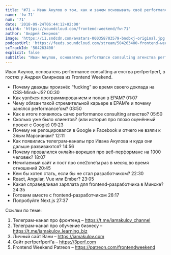 ```yaml
---
title: "#71 – Иван Акулов о том, как и зачем основывать своё performance consulting агентство в 20 лет"
name: 'fw-71'
num: '71'
date: '2018-09-24T06:44:12+02:00'
scLink: 'https://soundcloud.com/frontend-weekend/fw-71'
author: 'Андрей Смирнов'
image: 'https://i1.sndcdn.com/avatars-000358703579-bnobxj-original.jpg'
podcastUrl: 'https://feeds.soundcloud.com/stream/504263400-frontend-weekend-fw-71.m4a'
scTrackId: '504263400'
explicit: false
subtitle: "Иван Акулов, основатель performance consulting агенства perfperfperf, в гостях у Андрея Смирнова из Frontend Weekend. "
---
```

Иван Акулов, основатель performance consulting агенства perfperfperf, в гостях у Андрея Смирнова из Frontend Weekend. 

- Почему дважды произнёс “fucking” во время своего доклада на CSS-Minsk-JS? <timecode sec="30">00:30</timecode>
- Как увлёкся программированием и попал в EPAM? <timecode sec="67">01:07</timecode>
- Чему обязан такой стремительной карьере в EPAM’е и почему занялся performance’ом? <timecode sec="230">03:50</timecode>
- Как в итоге появилось само performance consulting агенство? <timecode sec="350">05:50</timecode>
- Сколько уже было клиентов? (или история про плохо оценённый проект с Google) <timecode sec="563">09:23</timecode>
- Почему не релоцировался в Google и Facebook и отчего не взяли к Злым Марсианам? <timecode sec="731">12:11</timecode>
- Как появились телеграм-каналы про Ивана Акулова и куда они дальше развиваются? <timecode sec="896">14:56</timecode>
- Почему провалился онлайн-воркшоп про веб-перформанс на 1000 человек? <timecode sec="1087">18:07</timecode>
- Нечитаемый сайт и пост про one2one’ы раз в месяц во время отношений <timecode sec="1245">20:45</timecode>
- Кем бы хотел стать, если бы не стал разработчиком? <timecode sec="1350">22:30</timecode>
- React, Angular, Vue или Ember? <timecode sec="1385">23:05</timecode>
- Какая справедливая зарплата для frontend-разработчика в Минске? <timecode sec="1475">24:35</timecode>
- Готовим вместе с frontend-разработчиком <timecode sec="1577">26:17</timecode>
- Попробуйте Next.js <timecode sec="1657">27:37</timecode>

Ссылки по теме:
1) Телеграм-канал про фронтенд – https://t.me/iamakulov_channel
2) Телеграм-канал про обучение бизнесу – https://t.me/iamakulov_learning_biz 
3) Личный сайт Вани – https://iamakulov.com 
4) Сайт perfperfperf’а – https://3perf.com 
5) Frontend Weekend Patreon – https://patreon.com/frontendweekend